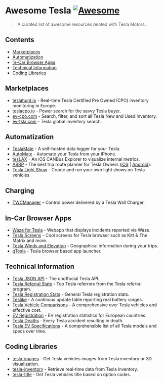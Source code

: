 # Awesome Tesla [![Awesome](https://awesome.re/badge-flat2.svg)](https://github.com/sindresorhus/awesome)

> A curated list of awesome resources related with Tesla Motors.

## Contents

- [Marketplaces](#marketplaces)
- [Automatization](#automatization)
- [In-Car Browser Apps](#in-car-browser-apps)
- [Technical Information](#technical-information)
- [Coding Libraries](#coding-libraries)

## Marketplaces

- [teslahunt.io](https://teslahunt.io/) - Real-time Tesla Certified Pre Owned (CPO) inventory monitoring in Europe.
- [teslacpo.io](https://www.teslacpo.io/) - Power search for the savvy Tesla buyer.
- [ev-cpo.com](https://ev-cpo.com/) - Search, filter, and sort all Tesla New and Used Inventory.
- [ev-tsla.com](https://ev-tsla.com/) - Tesla global inventory search.

## Automatization

- [TeslaMate](https://github.com/adriankumpf/teslamate) - A self-hosted data logger for your Tesla.
- [AutoMate](https://apps.apple.com/us/app/automate-for-tesla/id1382111619) - Automate your Tesla from your iPhone.
- [tesLAX](https://apps.apple.com/us/app/teslax-canbus-explorer/id1495403139) - An iOS CANBus Explorer to visualize internal metrics.
- [ABRP](https://abetterrouteplanner.com/) - The best trip route planner for Tesla Owners ([iOS](https://apps.apple.com/us/app/a-better-routeplanner-abrp/id1490860521) | [Android](https://play.google.com/store/apps/details?id=com.iternio.abrpapp)).
- [Tesla Light Show](https://github.com/teslamotors/light-show) - Create and run your own light shows on Tesla vehicles.

## Charging

- [TWCManager](https://github.com/ngardiner/TWCManager) – Control power delivered by a Tesla Wall Charger.

## In-Car Browser Apps

- [Waze for Tesla](https://teslawaze.azurewebsites.net) - Webapp that displays incidents reported via Waze.
- [Tesla Screens](http://www.kinetic.com/teslascreens/) - Cool screens for Tesla browser such as Kitt & The Matrix and more.
- [Tesla Winds and Elevation](https://teslawinds.com/) - Geographical information during your trips.
- [qTesla](https://qtes.la/) - Tesla browser based app launcher.

## Technical Information

- [Tesla JSON API](https://tesla-api.timdorr.com) - The unoffocial Tesla API.
- [Tesla Referral Stats](https://top.teslastats.no) - Top Tesla referrers from the Tesla referral program.
- [Tesla Registration Stats](https://teslastats.no) - General Tesla registration stats.
- [Teslike](https://teslike.com) - A continous update table reporting real battery ranges.
- [Tesla Vehicle Comparisons](https://docs.google.com/spreadsheets/d/1Rv464J1RsXNBNddy008IPsQfVrO4kHPh_L4HWKpG4bo/edit#gid=0) - A comprehensive over Tesla vehicles and effective cost.
- [EV Registration](https://eu-evs.com/) - EV registration statistics for European countries.
- [Tesla Deaths](https://www.tesladeaths.com) - Every Tesla accident resulting in death.
- [Tesla EV Specifications](https://www.evspecifications.com/en/brand/b1e92) - A comprehensible list of all Tesla models and specs over time.

## Coding Libraries

- [tesla-images](https://github.com/teslahunt/tesla-images) - Get Tesla vehicles images from Tesla inventory or 3D visualization.
- [tesla-inventory](https://github.com/teslahunt/tesla-inventory) - Retrieve real-time data from Tesla Inventory.
- [tesla-title](https://github.com/teslahunt/tesla-title) - Get Tesla vehicles title based on option codes.
